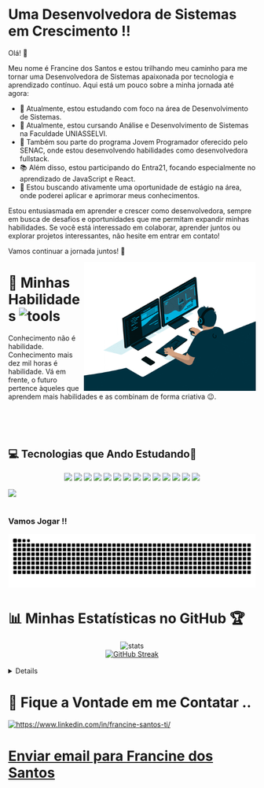 

<h1>Uma Desenvolvedora de Sistemas em Crescimento !!</h1>

Olá! 👋

Meu nome é Francine dos Santos e estou trilhando meu caminho para me tornar uma Desenvolvedora de Sistemas apaixonada por tecnologia e aprendizado contínuo. Aqui está um pouco sobre a minha jornada até agora:

- 🔭 Atualmente, estou estudando com foco na área de Desenvolvimento de Sistemas.
- 🌱 Atualmente, estou cursando Análise e Desenvolvimento de Sistemas na Faculdade UNIASSELVI.
- 💼 Também sou parte do programa Jovem Programador oferecido pelo SENAC, onde estou desenvolvendo habilidades como desenvolvedora fullstack.
- 📚 Além disso, estou participando do Entra21, focando especialmente no aprendizado de JavaScript e React.
- 🤝 Estou buscando ativamente uma oportunidade de estágio na área, onde poderei aplicar e aprimorar meus conhecimentos.

Estou entusiasmada em aprender e crescer como desenvolvedora, sempre em busca de desafios e oportunidades que me permitam expandir minhas habilidades.
Se você está interessado em colaborar, aprender juntos ou explorar projetos interessantes, não hesite em entrar em contato!

Vamos continuar a jornada juntos! 🚀
  
<img align="right" width="350" src="https://github.com/EuJinnLucaShow/EuJinnLucaShow/blob/main/img/deweloper.gif" />

 
<h1 font-weight="bold">
  🌟 Minhas Habilidades 
<img  width="30" alt="tools"   src="https://camo.githubusercontent.com/beb64ff21c883e318e4f5db5231c2ba4175705bea1c9249e82a41ab375db4f75/68747470733a2f2f6d65646961322e67697068792e636f6d2f6d656469612f51737347456d706b79454f684243623765312f67697068792e6769663f6369643d656366303565343761306e336769316266716e74716d6f62386739616964316f796a327772336473336d67373030626c267269643d67697068792e676966" /> </h1>
<p>Conhecimento não é habilidade. Conhecimento mais dez mil horas é habilidade. Vá em frente, o futuro pertence àqueles que aprendem mais habilidades e as combinam de forma criativa 😉.</p>
  <br/>
  <br/>
  <br/>
<h2 font-weight="bold">💻 Tecnologias que Ando Estudando🎩</h2>

  <p align="center">
    <img height='25em' src="https://img.shields.io/badge/c%23-%23239120.svg?style=for-the-badge&logo=c-sharp&logoColor=white" />
    <img height='25em' src="https://img.shields.io/badge/Bootstrap-563D7C?style=for-the-badge&logo=bootstrap&logoColor=white" />
    <img height='25em' src="https://img.shields.io/badge/React-20232A?style=for-the-badge&logo=react&logoColor=61DAFB" />
    <img height='25em' src="https://img.shields.io/badge/Java-ED8B00?style=for-the-badge&logo=openjdk&logoColor=white" />
    <img height='25em' src="https://img.shields.io/badge/VSCode-0078D4?style=for-the-badge&logo=visual%20studio%20code&logoColor=white" />
    <img height='25em' src="https://img.shields.io/badge/Postman-FF6C37?style=for-the-badge&logo=Postman&logoColor=white" />
    <img height='25em' src="https://img.shields.io/badge/Microsoft-666666?style=for-the-badge&logo=microsoft&logoColor=white" />
    <img height='25em' src="https://img.shields.io/badge/MySQL-005C84?style=for-the-badge&logo=mysql&logoColor=white" />
    <img height='25em' src="https://img.shields.io/badge/Microsoft%20SQL%20Server-CC2927?style=for-the-badge&logo=microsoft%20sql%20server&logoColor=white" />
    <img height='25em' src="https://img.shields.io/badge/Canva-%2300C4CC.svg?&style=for-the-badge&logo=Canva&logoColor=white" />
    <img height='25em' src="https://img.shields.io/badge/Eclipse-2C2255?style=for-the-badge&logo=eclipse&logoColor=white" />
    <img height='25em' src="https://img.shields.io/badge/Visual_Studio-5C2D91?style=for-the-badge&logo=visual%20studio&logoColor=white" />
    <img height='25em' src="https://img.shields.io/badge/GitHub-100000?style=for-the-badge&logo=github&logoColor=white" />
    <img height='25em' src="https://img.shields.io/badge/JavaScript-F7DF1E?style=for-the-badge&logo=javascript&logoColor=black" />
  </p>


<img align="left" src="https://visitor-badge.laobi.icu/badge?page_id=SkyCaptainess.SkyCaptainess" />
<!--   <img src="https://komarev.com/ghpvc/?username=SkyCaptainess&style=flat-square&color=blue" alt="" align="center"/> -->
<h2 align="center"></h2>
<br/>
<h3>Vamos Jogar !!</h3>  
<picture>
  <source media="(prefers-color-scheme: dark)" srcset="https://raw.githubusercontent.com/AISoltani/AISoltani/output/github-contribution-grid-snake-dark.svg">
  <img alt="github contribution grid snake animation" src="https://raw.githubusercontent.com/AISoltani/AISoltani/output/github-contribution-grid-snake.svg">
</picture>

<h1 font-weight="bold">📊 Minhas Estatísticas no GitHub 🏆</h1>

<div align='center'>
  <img alt="stats" height="200em" src="https://github-readme-stats.vercel.app/api/top-langs/?username=FranNinaa&layout=compact&langs_count=7&theme=radical">
  <a href="#">
   
  <br/>
 

  <a href="https://git.io/streak-stats">
    <img height="150em" src="http://github-readme-streak-stats.herokuapp.com?user=FranNinaa&theme=radical" alt="GitHub Streak">
  </a>
</div>
<br/>
<details>
   </br>
    <div align='center'>
      <img src="http://github-profile-summary-cards.vercel.app/api/cards/profile-details?username=FranNinaa&theme=radical" alt="ProfileDetails"></div>
</details>



<h1 font-weight="bold">
   📮 Fique a Vontade em me Contatar ..
</h1>
<img align="left" height='45em' src="https://t.ctcdn.com.br/j6Ao6lPDSq6Cubky93nbjwYVg10=/512x288/smart/filters:format(webp)/i453842.jpeg"/>
<a href="https://www.linkedin.com/in/lorenagarcia92/l">https://www.linkedin.com/in/francine-santos-ti/</a>
   <br/>
   <h1> <a href="mailto:francinesantoss85@gmail.com?subject=&body=">Enviar email para Francine dos Santos</a></h1>



   

 
